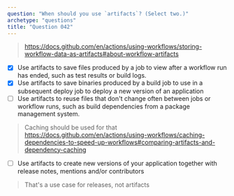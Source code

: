 ```yaml
---
question: "When should you use `artifacts`? (Select two.)"
archetype: "questions"
title: "Question 042"
---
```




> https://docs.github.com/en/actions/using-workflows/storing-workflow-data-as-artifacts#about-workflow-artifacts

- [x] Use artifacts to save files produced by a job to view after a workflow run has ended, such as test results or build logs.
- [x] Use artifacts to save binaries produced by a build job to use in a subsequent deploy job to deploy a new version of an application
- [ ] Use artifacts to reuse files that don't change often between jobs or workflow runs, such as build dependencies from a package management system.
> Caching should be used for that https://docs.github.com/en/actions/using-workflows/caching-dependencies-to-speed-up-workflows#comparing-artifacts-and-dependency-caching
- [ ] Use artifacts to create new versions of your application together with release notes, mentions and/or contributors
> That's a use case for releases, not artifacts
